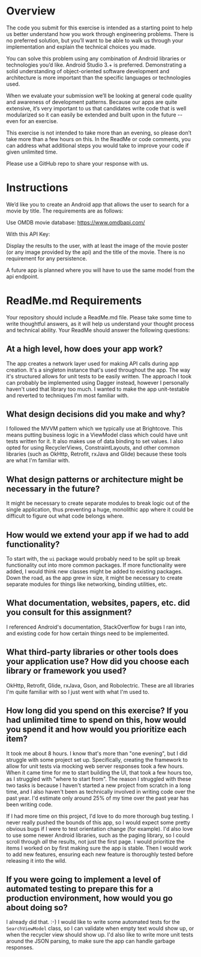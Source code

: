 # Overview

The code you submit for this exercise is intended as a starting point to help us better understand how you work through engineering problems. There is no preferred solution, but you’ll want to be able to walk us through your implementation and explain the technical choices you made.

You can solve this problem using any combination of Android libraries or technologies you’d like. Android Studio 3.+ is preferred. Demonstrating a solid understanding of object-oriented software development and architecture is more important than the specific languages or technologies used.

When we evaluate your submission we’ll be looking at general code quality and awareness of development patterns. Because our apps are quite extensive, it’s very important to us that candidates write code that is well modularized so it can easily be extended and built upon in the future -- even for an exercise. 

This exercise is not intended to take more than an evening, so please don’t take more than a few hours on this. In the ReadMe or code comments, you can address what additional steps you would take to improve your code if given unlimited time.

Please use a GitHub repo to share your response with us.

# Instructions

We’d like you to create an Android app that allows the user to search for a movie by title. The requirements are as follows:

Use OMDB movie database: https://www.omdbapi.com/

With this API Key: <redacted> 

Display the results to the user, with at least the image of the movie poster (or any image provided by the api) and the title of the movie. There is no requirement for any persistence.

A future app is planned where you will have to use the same model from the api endpoint.


# ReadMe.md Requirements

Your repository should include a ReadMe.md file. Please take some time to write thoughtful answers, as it will help us understand your thought process and technical ability. Your ReadMe should answer the following questions:

## At a high level, how does your app work?
The app creates a network layer used for making API calls during app creation. It's a singleton instance that's used throughout the app. The way it's structured allows for unit tests to be easily written. The approach I took can probably be implemented using Dagger instead, however I personally haven't used that library too much. I wanted to make the app unit-testable and reverted to techniques I'm most familiar with.


##  What design decisions did you make and why?
I followed the MVVM pattern which we typically use at Brightcove. This means putting business logic in a ViewModel class which could have unit tests written for it. It also makes use of data binding to set values. I also opted for using RecyclerViews, ConstraintLayouts, and other common libraries (such as OkHttp, Retrofit, rxJava and Glide) because these tools are what I'm familiar with.

## What design patterns or architecture might be necessary in the future?
It might be necessary to create separate modules to break logic out of the single application, thus preventing a huge, monolithic app where it could be difficult to figure out what code belongs where.

## How would we extend your app if we had to add functionality?
To start with, the `ui` package would probably need to be split up break functionality out into more common packages. If more functionality were added, I would think new classes might be added to existing packages. Down the road, as the app grew in size, it might be necessary to create separate modules for things like networking, binding utilities, etc.

## What documentation, websites, papers, etc. did you consult for this assignment?
I referenced Android's documentation, StackOverflow for bugs I ran into, and existing code for how certain things need to be implemented.

## What third-party libraries or other tools does your application use? How did you choose each library or framework you used?
OkHttp, Retrofit, Glide, rxJava, Gson, and Robolectric. These are all libraries I'm quite familiar with so I just went with what I'm used to.

## How long did you spend on this exercise? If you had unlimited time to spend on this, how would you spend it and how would you prioritize each item?
It took me about 8 hours. I know that's more than "one evening", but I did struggle with some project set up. Specifically, creating the framework to allow for unit tests via mocking web server responses took a few hours. When it came time for me to start building the UI, that took a few hours too, as I struggled with "where to start from". The reason I struggled with these two tasks is because I haven't started a new project from scratch in a long time, and I also haven't been as technically involved in writing code over the past year. I'd estimate only around 25% of my time over the past year has been writing code.

If I had more time on this project, I'd love to do more thorough bug testing. I never really pushed the bounds of this app, so I would expect some pretty obvious bugs if I were to test orientation change (for example). I'd also love to use some newer Android libraries, such as the paging library, so I could scroll through _all_ the results, not just the first page. I would prioritize the items I worked on by first making sure the app is stable. Then I would work to add new features, ensuring each new feature is thoroughly tested before releasing it into the wild.

## If you were going to implement a level of automated testing to prepare this for a production environment, how would you go about doing so?
I already did that. :-) I would like to write some automated tests for the `SearchViewModel` class, so I can validate when empty text would show up, or when the recycler view should show up. I'd also like to write more unit tests around the JSON parsing, to make sure the app can handle garbage responses.
